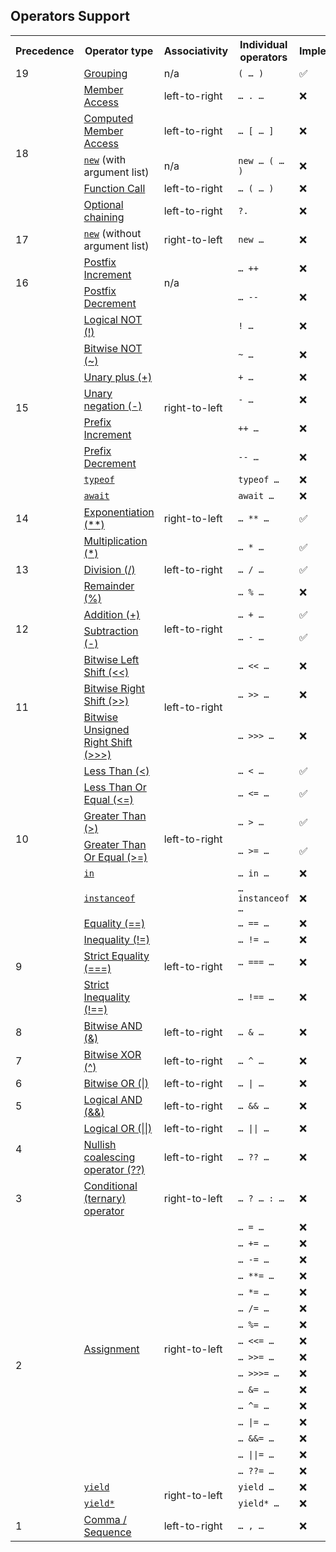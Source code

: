 ## Operators Support

<table class="fullwidth-table">
  <tbody>
    <tr>
      <th>Precedence</th>
      <th>Operator type</th>
      <th>Associativity</th>
      <th>Individual operators</th>
      <th>Implemented</th>
    </tr>
    <tr>
      <td>19</td>
      <td><a href="/en-US/docs/Web/JavaScript/Reference/Operators/Grouping">Grouping</a></td>
      <td>n/a</td>
      <td><code>( … )</code></td>
      <td>✅</td>
    </tr>
    <tr>
      <td rowspan="5">18</td>
      <td><a href="/en-US/docs/Web/JavaScript/Reference/Operators/Property_Accessors#dot_notation">Member Access</a></td>
      <td>left-to-right</td>
      <td><code>… . …</code></td>
      <td>❌</td>
    </tr>
    <tr>
      <td><a href="/en-US/docs/Web/JavaScript/Reference/Operators/Property_Accessors#bracket_notation">Computed Member
                Access</a></td>
      <td>left-to-right</td>
      <td><code>… [ … ]</code></td>
      <td>❌</td>
    </tr>
    <tr>
      <td><a href="/en-US/docs/Web/JavaScript/Reference/Operators/new"><code>new</code></a> (with argument list)</td>
      <td>n/a</td>
      <td><code>new … ( … )</code></td>
      <td>❌</td>
    </tr>
    <tr>
      <td><a href="/en-US/docs/Web/JavaScript/Guide/Functions">Function Call</a></td>
      <td>left-to-right</td>
      <td><code>… ( … )</code></td>
      <td>❌</td>
    </tr>
    <tr>
      <td><a href="/en-US/docs/Web/JavaScript/Reference/Operators/Optional_chaining">Optional chaining</a></td>
      <td>left-to-right</td>
      <td><code>?.</code></td>
      <td>❌</td>
    </tr>
    <tr>
      <td>17</td>
      <td><a href="/en-US/docs/Web/JavaScript/Reference/Operators/new"><code>new</code></a> (without argument list)</td>
      <td>right-to-left</td>
      <td><code>new …</code></td>
      <td>❌</td>
    </tr>
    <tr>
      <td rowspan="2">16</td>
      <td><a href="/en-US/docs/Web/JavaScript/Reference/Operators#increment_and_decrement">Postfix
                Increment</a></td>
      <td rowspan="2">n/a</td>
      <td><code>… ++</code></td>
      <td>❌</td>
    </tr>
    <tr>
      <td><a href="/en-US/docs/Web/JavaScript/Reference/Operators#increment_and_decrement">Postfix
                Decrement</a></td>
      <td><code>… --</code></td>
      <td>❌</td>
    </tr>
    <tr>
      <td rowspan="8">15</td>
      <td><a href="/en-US/docs/Web/JavaScript/Reference/Operators/Logical_NOT">Logical NOT (!)</a></td>
      <td rowspan="8">right-to-left</td>
      <td><code>! …</code></td>
      <td>❌</td>
    </tr>
    <tr>
      <td><a href="/en-US/docs/Web/JavaScript/Reference/Operators/Bitwise_NOT">Bitwise NOT (~)</a></td>
      <td><code>~ …</code></td>
      <td>❌</td>
    </tr>
    <tr>
      <td><a href="/en-US/docs/Web/JavaScript/Reference/Operators/Unary_plus">Unary plus (+)</a></td>
      <td><code>+ …</code></td>
      <td>❌</td>
    </tr>
    <tr>
      <td><a href="/en-US/docs/Web/JavaScript/Reference/Operators/Unary_negation">Unary negation (-)</a></td>
      <td><code>- …</code></td>
      <td>❌</td>
    </tr>
    <tr>
      <td><a href="/en-US/docs/Web/JavaScript/Reference/Operators#increment_and_decrement">Prefix
                Increment</a></td>
      <td><code>++ …</code></td>
      <td>❌</td>
    </tr>
    <tr>
      <td><a href="/en-US/docs/Web/JavaScript/Reference/Operators#increment_and_decrement">Prefix
                Decrement</a></td>
      <td><code>-- …</code></td>
      <td>❌</td>
    </tr>
    <tr>
      <td><a href="/en-US/docs/Web/JavaScript/Reference/Operators/typeof"><code>typeof</code></a></td>
      <td><code>typeof …</code></td>
      <td>❌</td>
    </tr>
    <tr>
      <td><a href="/en-US/docs/Web/JavaScript/Reference/Operators/await"><code>await</code></a></td>
      <td><code>await …</code></td>
      <td>❌</td>
    </tr>
    <tr>
      <td>14</td>
      <td><a href="/en-US/docs/Web/JavaScript/Reference/Operators/Exponentiation">Exponentiation (**)</a></td>
      <td>right-to-left</td>
      <td><code>… ** …</code></td>
      <td>✅</td>
    </tr>
    <tr>
      <td rowspan="3">13</td>
      <td><a href="/en-US/docs/Web/JavaScript/Reference/Operators/Multiplication">Multiplication (*)</a></td>
      <td rowspan="3">left-to-right</td>
      <td><code>… * …</code></td>
      <td>✅</td>
    </tr>
    <tr>
      <td><a href="/en-US/docs/Web/JavaScript/Reference/Operators/Division">Division (/)</a></td>
      <td><code>… / …</code></td>
      <td>✅</td>
    </tr>
    <tr>
      <td><a href="/en-US/docs/Web/JavaScript/Reference/Operators/Remainder">Remainder (%)</a></td>
      <td><code>… % …</code></td>
      <td>❌</td>
    </tr>
    <tr>
      <td rowspan="2">12</td>
      <td><a href="/en-US/docs/Web/JavaScript/Reference/Operators/Addition">Addition (+)</a></td>
      <td rowspan="2">left-to-right</td>
      <td><code>… + …</code></td>
      <td>✅</td>
    </tr>
    <tr>
      <td><a href="/en-US/docs/Web/JavaScript/Reference/Operators/Subtraction">Subtraction (-)</a></td>
      <td><code>… - …</code></td>
      <td>✅</td>
    </tr>
    <tr>
      <td rowspan="3">11</td>
      <td><a href="/en-US/docs/Web/JavaScript/Reference/Operators/Left_shift">Bitwise Left Shift (&lt;&lt;)</a></td>
      <td rowspan="3">left-to-right</td>
      <td><code>… &lt;&lt; …</code></td>
      <td>❌</td>
    </tr>
    <tr>
      <td><a href="/en-US/docs/Web/JavaScript/Reference/Operators/Right_shift">Bitwise Right Shift (&gt;&gt;)</a></td>
      <td><code>… &gt;&gt; …</code></td>
      <td>❌</td>
    </tr>
    <tr>
      <td><a href="/en-US/docs/Web/JavaScript/Reference/Operators/Unsigned_right_shift">Bitwise Unsigned Right Shift (&gt;&gt;&gt;)</a></td>
      <td><code>… &gt;&gt;&gt; …</code></td>
      <td>❌</td>
    </tr>
    <tr>
      <td rowspan="6">10</td>
      <td><a href="/en-US/docs/Web/JavaScript/Reference/Operators/Less_than">Less Than (&lt;)</a></td>
      <td rowspan="6">left-to-right</td>
      <td><code>… &lt; …</code></td>
      <td>✅</td>
    </tr>
    <tr>
      <td><a href="/en-US/docs/Web/JavaScript/Reference/Operators/Less_than_or_equal">Less Than Or Equal (&lt;=)</a></td>
      <td><code>… &lt;= …</code></td>
      <td>✅</td>
    </tr>
    <tr>
      <td><a href="/en-US/docs/Web/JavaScript/Reference/Operators/Greater_than">Greater Than (&gt;)</a></td>
      <td><code>… &gt; …</code></td>
      <td>✅</td>
    </tr>
    <tr>
      <td><a href="/en-US/docs/Web/JavaScript/Reference/Operators/Greater_than_or_equal">Greater Than Or Equal (&gt;=)</a></td>
      <td><code>… &gt;= …</code></td>
      <td>✅</td>
    </tr>
    <tr>
      <td><a href="/en-US/docs/Web/JavaScript/Reference/Operators/in"><code>in</code></a></td>
      <td><code>… in …</code></td>
      <td>❌</td>
    </tr>
    <tr>
      <td><a href="/en-US/docs/Web/JavaScript/Reference/Operators/instanceof"><code>instanceof</code></a></td>
      <td><code>… instanceof …</code></td>
      <td>❌</td>
    </tr>
    <tr>
      <td rowspan="4">9</td>
      <td><a href="/en-US/docs/Web/JavaScript/Reference/Operators/Equality">Equality (==)</a></td>
      <td rowspan="4">left-to-right</td>
      <td><code>… == …</code></td>
      <td>❌</td>
    </tr>
    <tr>
      <td><a href="/en-US/docs/Web/JavaScript/Reference/Operators/Inequality">Inequality (!=)</a></td>
      <td><code>… != …</code></td>
      <td>❌</td>
    </tr>
    <tr>
      <td><a href="/en-US/docs/Web/JavaScript/Reference/Operators/Strict_equality">Strict Equality (===)</a></td>
      <td><code>… === …</code></td>
      <td>❌</td>
    </tr>
    <tr>
      <td><a href="/en-US/docs/Web/JavaScript/Reference/Operators/Strict_inequality">Strict Inequality (!==)</a></td>
      <td><code>… !== …</code></td>
      <td>❌</td>
    </tr>
    <tr>
      <td>8</td>
      <td><a href="/en-US/docs/Web/JavaScript/Reference/Operators/Bitwise_AND">Bitwise AND (&amp;)</a></td>
      <td>left-to-right</td>
      <td><code>… &amp; …</code></td>
      <td>❌</td>
    </tr>
    <tr>
      <td>7</td>
      <td><a href="/en-US/docs/Web/JavaScript/Reference/Operators/Bitwise_XOR">Bitwise XOR (^)</a></td>
      <td>left-to-right</td>
      <td><code>… ^ …</code></td>
      <td>❌</td>
    </tr>
    <tr>
      <td>6</td>
      <td><a href="/en-US/docs/Web/JavaScript/Reference/Operators/Bitwise_OR">Bitwise OR (|)</a></td>
      <td>left-to-right</td>
      <td><code>… | …</code></td>
      <td>❌</td>
    </tr>
    <tr>
      <td>5</td>
      <td><a href="/en-US/docs/Web/JavaScript/Reference/Operators/Logical_AND">Logical AND (&amp;&amp;)</a></td>
      <td>left-to-right</td>
      <td><code>… &amp;&amp; …</code></td>
      <td>❌</td>
    </tr>
    <tr>
      <td rowspan="2">4</td>
      <td><a href="/en-US/docs/Web/JavaScript/Reference/Operators/Logical_OR">Logical OR (||)</a></td>
      <td>left-to-right</td>
      <td><code>… || …</code></td>
      <td>❌</td>
    </tr>
    <tr>
      <td><a href="/en-US/docs/Web/JavaScript/Reference/Operators/Nullish_coalescing_operator">Nullish coalescing operator (??)</a></td>
      <td>left-to-right</td>
      <td><code>… ?? …</code></td>
      <td>❌</td>
    </tr>
    <tr>
      <td>3</td>
      <td><a href="/en-US/docs/Web/JavaScript/Reference/Operators/Conditional_Operator">Conditional (ternary) operator</a></td>
      <td>right-to-left</td>
      <td><code>… ? … : …</code></td>
      <td>❌</td>
    </tr>
    <tr>
      <td rowspan="18">2</td>
      <td rowspan="16"><a href="/en-US/docs/Web/JavaScript/Reference/Operators#assignment_operators">Assignment</a></td>
      <td rowspan="16">right-to-left</td>
      <td><code>… = …</code></td>
      <td>❌</td>
    </tr>
    <tr>
      <td><code>… += …</code></td>
      <td>❌</td>
    </tr>
    <tr>
      <td><code>… -= …</code></td>
      <td>❌</td>
    </tr>
    <tr>
      <td><code>… **= …</code></td>
      <td>❌</td>
    </tr>
    <tr>
      <td><code>… *= …</code></td>
      <td>❌</td>
    </tr>
    <tr>
      <td><code>… /= …</code></td>
      <td>❌</td>
    </tr>
    <tr>
      <td><code>… %= …</code></td>
      <td>❌</td>
    </tr>
    <tr>
      <td><code>… &lt;&lt;= …</code></td>
      <td>❌</td>
    </tr>
    <tr>
      <td><code>… &gt;&gt;= …</code></td>
      <td>❌</td>
    </tr>
    <tr>
      <td><code>… &gt;&gt;&gt;= …</code></td>
      <td>❌</td>
    </tr>
    <tr>
      <td><code>… &amp;= …</code></td>
      <td>❌</td>
    </tr>
    <tr>
      <td><code>… ^= …</code></td>
      <td>❌</td>
    </tr>
    <tr>
      <td><code>… |= …</code></td>
      <td>❌</td>
    </tr>
    <tr>
      <td><code>… &amp;&amp;= …</code></td>
      <td>❌</td>
    </tr>
    <tr>
      <td><code>… ||= …</code></td>
      <td>❌</td>
    </tr>
    <tr>
      <td><code>… ??= …</code></td>
      <td>❌</td>
    </tr>
    <tr>
      <td><a href="/en-US/docs/Web/JavaScript/Reference/Operators/yield"><code>yield</code></a></td>
      <td rowspan="2">right-to-left</td>
      <td><code>yield …</code></td>
      <td>❌</td>
    </tr>
    <tr>
      <td><a href="/en-US/docs/Web/JavaScript/Reference/Operators/yield*"><code>yield*</code></a></td>
      <td><code>yield* …</code></td>
      <td>❌</td>
    </tr>
    <tr>
      <td>1</td>
      <td><a href="/en-US/docs/Web/JavaScript/Reference/Operators/Comma_Operator">Comma / Sequence</a></td>
      <td>left-to-right</td>
      <td><code>… , …</code></td>
      <td>❌</td>
    </tr>
  </tbody>
</table>